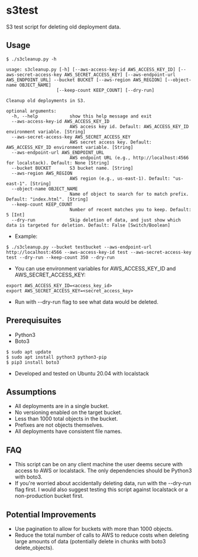 # s3test
S3 test script for deleting old deployment data.

## Usage

```
$ ./s3cleanup.py -h

usage: s3cleanup.py [-h] [--aws-access-key-id AWS_ACCESS_KEY_ID] [--aws-secret-access-key AWS_SECRET_ACCESS_KEY] [--aws-endpoint-url AWS_ENDPOINT_URL] --bucket BUCKET [--aws-region AWS_REGION] [--object-name OBJECT_NAME]
                   [--keep-count KEEP_COUNT] [--dry-run]

Cleanup old deployments in S3.

optional arguments:
  -h, --help            show this help message and exit
  --aws-access-key-id AWS_ACCESS_KEY_ID
                        AWS access key id. Default: AWS_ACCESS_KEY_ID environment variable. [String]
  --aws-secret-access-key AWS_SECRET_ACCESS_KEY
                        AWS secret access key. Default: AWS_ACCESS_KEY_ID environment variable. [String]
  --aws-endpoint-url AWS_ENDPOINT_URL
                        AWS endpoint URL (e.g., http://localhost:4566 for localstack). Default: None [String]
  --bucket BUCKET       S3 bucket name. [String]
  --aws-region AWS_REGION
                        AWS region (e.g., us-east-1). Default: "us-east-1". [String]
  --object-name OBJECT_NAME
                        Name of object to search for to match prefix. Default: "index.html". [String]
  --keep-count KEEP_COUNT
                        Number of recent matches you to keep. Default: 5 [Int]
  --dry-run             Skip deletion of data, and just show which data is targeted for deletion. Default: False [Switch/Boolean]
```

* Example:

```
$ ./s3cleanup.py --bucket testbucket --aws-endpoint-url http://localhost:4566 --aws-access-key-id test --aws-secret-access-key test --dry-run --keep-count 350 --dry-run 
```

* You can use environment variables for AWS_ACCESS_KEY_ID and AWS_SECRET_ACCESS_KEY:

```
export AWS_ACCESS_KEY_ID=<access_key_id>
export AWS_SECRET_ACCESS_KEY=<secret_access_key>
```

* Run with --dry-run flag to see what data would be deleted.

## Prerequisuites

* Python3
* Boto3

```
$ sudo apt update
$ sudo apt install python3 python3-pip
$ pip3 install boto3
```

* Developed and tested on Ubuntu 20.04 with localstack


## Assumptions

* All deployments are in a single bucket.
* No versioning enabled on the target bucket.
* Less than 1000 total objects in the bucket.
* Prefixes are not objects themselves.
* All deployments have consistent file names.

## FAQ

* This script can be on any client machine the user deems secure with access to AWS or localstack. The only dependencies should be Python3 with boto3.
* If you're worried about accidentally deleting data, run with the --dry-run flag first.  I would also suggest testing this script against localstack or a non-production bucket first.

## Potential Improvements

* Use pagination to allow for buckets with more than 1000 objects.
* Reduce the total number of calls to AWS to reduce costs when deleting large amounts of data (potentially delete in chunks with boto3 delete_objects).

